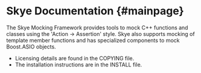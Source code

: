 Skye Documentation                {#mainpage}
==================

The Skye Mocking Framework provides tools to mock C++ functions and
classes using the 'Action -> Assertion' style.  Skye also supports
mocking of template member functions and has specialized components to
mock Boost.ASIO objects.

- Licensing details are found in the COPYING file.
- The installation instructions are in the INSTALL file.
